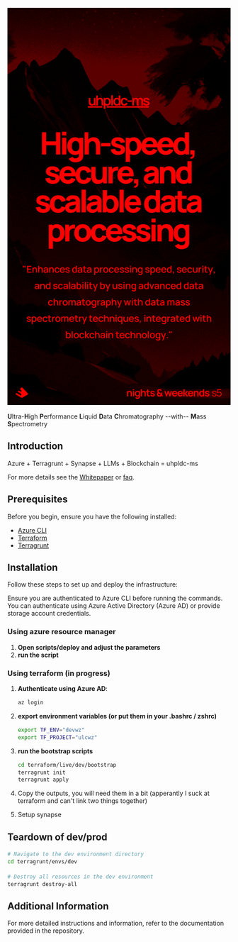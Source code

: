 <!-- markdownlint-disable-next-line MD041 -->
![uhpldc-ms](docs/spectreseek_promo.png)

**U**ltra-**H**igh **P**erformance **L**iquid **D**ata **C**hromatography --with-- **M**ass **S**pectrometry

## Introduction

Azure + Terragrunt + Synapse + LLMs + Blockchain = uhpldc-ms

For more details see the [Whitepaper](docs/whitepaper_to_be_pdf.md)
or [faq](docs/faq.md).

## Prerequisites

Before you begin, ensure you have the following installed:

- [Azure CLI](https://docs.microsoft.com/en-us/cli/azure/install-azure-cli)
- [Terraform](https://learn.hashicorp.com/tutorials/terraform/install-cli)
- [Terragrunt](https://terragrunt.gruntwork.io/docs/getting-started/install/)

## Installation

Follow these steps to set up and deploy the infrastructure:

Ensure you are authenticated to Azure CLI before running the commands. You can authenticate using Azure Active Directory (Azure AD) or provide storage account credentials.

### Using azure resource manager

1. **Open scripts/deploy and adjust the parameters**
2. **run the script**

### Using terraform (in progress)

1. **Authenticate using Azure AD**:

    ```sh
    az login
    ```

2. **export environment variables (or put them in your .bashrc / zshrc)**

    ```sh
    export TF_ENV="devwz"
    export TF_PROJECT="ulcwz"
    ```

3. **run the bootstrap scripts**

    ```sh
    cd terraform/live/dev/bootstrap
    terragrunt init
    terragrunt apply
    ```

4. Copy the outputs, you will need them in a bit (apperantly I suck at terraform and can't link two things together)

5. Setup synapse

## Teardown of dev/prod

```sh
# Navigate to the dev environment directory
cd terragrunt/envs/dev

# Destroy all resources in the dev environment
terragrunt destroy-all
```

## Additional Information

For more detailed instructions and information, refer to the documentation provided in the repository.
